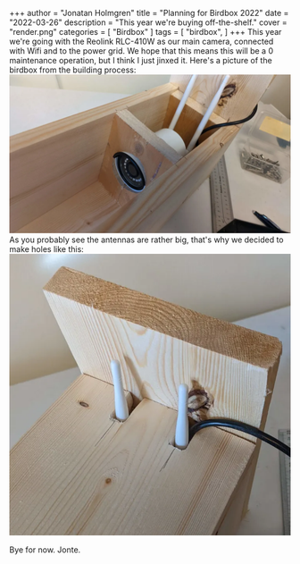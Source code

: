 +++
author = "Jonatan Holmgren"
title = "Planning for Birdbox 2022"
date = "2022-03-26"
description = "This year we're buying off-the-shelf."
cover = "render.png"
categories = [
    "Birdbox"
]
tags = [
    "birdbox",
]
+++
This year we're going with the Reolink RLC-410W as our main camera, connected with Wifi and to the power grid. We hope that this means this will be a 0 maintenance operation, but I think I just jinxed it. Here's a picture of the birdbox from the building process:
![image of birdbox](1.webp)
As you probably see the antennas are rather big, that's why we decided to make holes like this:
![image of birdbox](2.webp)

Bye for now.
Jonte.